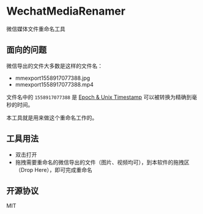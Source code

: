 # WechatMediaRenamer

微信媒体文件重命名工具

## 面向的问题

微信导出的文件大多数是这样的文件名：

- mmexport1558917077388.jpg
- mmexport1558917077388.mp4

文件名中的 `1558917077388` 是 [Epoch & Unix Timestamp](https://www.epochconverter.com/) 可以被转换为精确到毫秒的时间。

本工具就是用来做这个重命名工作的。

## 工具用法

- 双击打开
- 拖拽需要重命名的微信导出的文件（图片、视频均可），到本软件的拖拽区（Drop Here），即可完成重命名

## 开源协议

MIT
